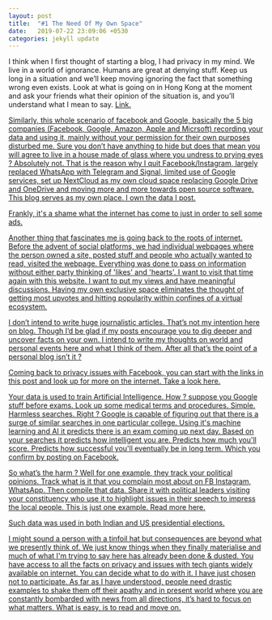 ```yaml
---
layout: post
title:  "#1 The Need Of My Own Space"
date:   2019-07-22 23:09:06 +0530
categories: jekyll update
---
```


I think when I first thought of starting a blog, I had privacy in my mind. We live in a world of ignorance. Humans are great at denying stuff. Keep us long in a situation and we’ll keep moving ignoring the fact that something wrong even exists. Look at what is going on in Hong Kong at the moment and ask your friends what their opinion of the situation is, and you’ll understand what I mean to say. <a href="https://en.wikipedia.org/wiki/2019_Hong_Kong_anti-extradition_bill_protests">Link.

Similarly, this whole scenario of facebook and Google, basically the 5 big companies (Facebook, Google, Amazon, Apple and Micrsoft) recording your data and using it, mainly without your permission for their own purposes disturbed me. Sure you don’t have anything to hide but does that mean you will agree to live in a house made of glass where you undress to prying eyes ? Absolutely not.
That is the reason why I quit Facebook/Instagram, largely replaced WhatsApp with Telegram and Signal, limited use of Google services, set up NextCloud as my own cloud space replacing Google Drive and OneDrive and moving more and more towards open source software. This blog serves as my own place. I own the data I post.

Frankly, it's a shame what the internet has come to just in order to sell some ads.


Another thing that fascinates me is going back to the roots of internet.
Before the advent of social platforms, we had individual webpages where the person owned a site, posted stuff and people who actually wanted to read, visited the webpage. Everything was done to pass on information without either party thinking of 'likes' and 'hearts'. I want to visit that time again with this website. I want to put my views and have meaningful discussions. Having my own exclusive space eliminates the thought of getting most upvotes and hitting popularity within confines of a virtual ecosystem.

I don’t intend to write huge journalistic articles. That’s not my intention here on blog. Though I’d be glad if my posts encourage you to dig deeper and uncover facts on your own. I intend to write my thoughts on world and personal events here and what I think of them. After all that’s the point of a personal blog isn’t it ?

Coming back to privacy issues with Facebook, you can start with the links in this post and look up for more on the internet. <a href="https://www.theguardian.com/technology/2018/dec/14/facebook-privacy-problems-roundup">Take a look here.

Your data is used to train Artificial Intelligence. How ?
suppose you Google stuff before exams. Look up some medical terms and procedures. Simple. Harmless searches. Right ?
Google is capable of figuring out that there is a surge of similar searches in one particular college. Using it's machine learning and AI it predicts there is an exam coming up next day. Based on your searches it predicts how intelligent you are. Predicts how much you'll score. Predicts how successful you'll eventually be in long term. Which you confirm by posting on Facebook.

So what’s the harm ?
Well for one example, they track your political opinions. Track what is it that you complain most about on FB Instagram, WhatsApp. Then compile that data. Share it with political leaders visiting your constituency who use it to highlight issues in their speech to impress the local people. This is just one example. <a href="https://en.m.wikipedia.org/wiki/Facebook%E2%80%93Cambridge_Analytica_data_scandal">Read more here.

Such data was used in both Indian and US presidential elections.

I might sound a person with a tinfoil hat but consequences are beyond what we presently think of. We just know things when they finally materialise and much of what I'm trying to say here has already been done & dusted.
You have access to all the facts on privacy and issues with tech giants widely available on internet. You can decide what to do with it. I have just chosen not to participate.
As far as I have understood, people need drastic examples to shake them off their apathy and in present world where you are constantly bombarded with news from all directions, it’s hard to focus on what matters. What is easy, is to read and move on. 

